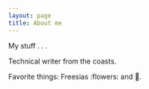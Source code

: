 ```yaml
---
layout: page
title: About me
---
```

My stuff . . .

Technical writer from the coasts.

Favorite things: Freesias :flowers: and :avocado:.
